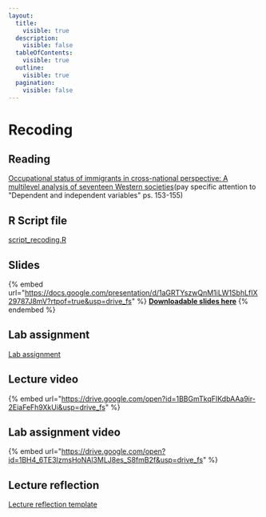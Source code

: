 ```yaml
---
layout:
  title:
    visible: true
  description:
    visible: false
  tableOfContents:
    visible: true
  outline:
    visible: true
  pagination:
    visible: false
---
```


# Recoding

## Reading

[Occupational status of immigrants in cross-national perspective: A multilevel analysis of seventeen Western societies](https://drive.google.com/open?id=1fzzA19d2OhcxyW790nUxk02PRjy37eWW\&usp=drive_fs)(pay specific attention to "Dependent and independent variables" ps. 153-155)

## R Script file

[script\_recoding.R](https://drive.google.com/open?id=1SP0UVJM2YxTt-0DIszBmDNg82R0zjxPO\&usp=drive_fs)

## Slides

{% embed url="https://docs.google.com/presentation/d/1aGRTYszwQnM1iLW1SbhLfIX29787J8mV?rtpof=true&usp=drive_fs" %}
[**Downloadable slides here**](https://docs.google.com/presentation/d/1aGRTYszwQnM1iLW1SbhLfIX29787J8mV?rtpof=true\&usp=drive_fs)
{% endembed %}

## Lab assignment

[Lab assignment](https://docs.google.com/document/d/1abWK6wDWOEvEL2dbt35z8QXNqjwBU_FC?rtpof=true\&usp=drive_fs)

## Lecture video

{% embed url="https://drive.google.com/open?id=1BBGmTkqFIKdbAAa9ir-2EiaFeFh9XkUi&usp=drive_fs" %}

## Lab assignment video

{% embed url="https://drive.google.com/open?id=1BH4_6TE3IzmsHoNAl3MLJ8es_S8fmB2f&usp=drive_fs" %}

## Lecture reflection

[Lecture reflection template](https://docs.google.com/document/d/1ZhLvqLjnI91qYyjPlYkJDdTAw7VDQkT3?rtpof=true\&usp=drive_fs)
